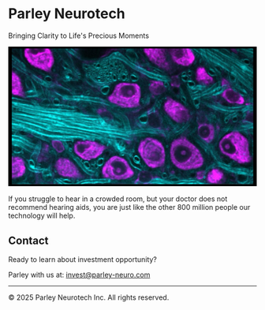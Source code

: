 <div class="site-header">
  <h1>Parley Neurotech</h1>
  <div class="tagline">Bringing Clarity to Life's Precious Moments</div>
</div>



![Parley's Treatment](/assets/images/cars1.png)

If you struggle to hear in a crowded room, but your doctor does not recommend hearing aids, you are just like the other 800 million people our technology will help.

## Contact

Ready to learn about investment opportunity?


Parley with us at: [invest@parley-neuro.com](mailto:invest@parley-neuro.com)



---
<div class="footer">
  © 2025 Parley Neurotech Inc. All rights reserved.
